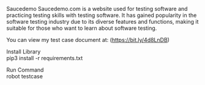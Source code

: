 Saucedemo
Saucedemo.com is a website used for testing software and practicing testing skills with testing software. It has gained popularity in the software testing industry due to its diverse features and functions, making it suitable for those who want to learn about software testing.

You can view my test case document at: (https://bit.ly/4d8LnDB)

Install Library\
pip3 install -r requirements.txt

Run Command\
robot testcase
